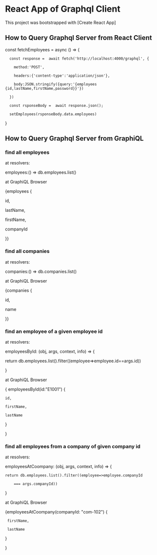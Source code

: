 # React App of Graphql Client 

This project was bootstrapped with [Create React App]

## How to Query Graphql Server from React Client

const fetchEmployees = async () => {

      const response =  await fetch('http://localhost:4000/graphql', {

        method:'POST',

        headers:{'content-type':'application/json'},

        body:JSON.stringify({query:'{employees {id,lastName,firstName,password}}'})

      })

      const rsponseBody =  await response.json();

      setEmployees(rsponseBody.data.employees)

}

## How to Query Graphql Server from GraphiQL

### find all employees

at resolvers:

employees:() => db.employees.list()
   
at GraphiQL Browser

{employees {

  id,

  lastName,

  firstName,

  companyId

}}

### find all companies

at resolvers:

companies:() => db.companies.list() 
   
at GraphiQL Browser

{companies {

  id,

  name

}}


### find an employee of a given employee id

at resolvers:

employeesById: (obj, args, context, info) => {

  return db.employees.list().filter((employee=>employee.id==args.id))
   
}
   
at GraphiQL Browser

{ employeesById(id:"E1001") {

    id,

    firstName,

    lastName

  } 

}

### find all employees from a company of given company id

at resolvers:

employeesAtCoompany: (obj, args, context, info) => {

    return db.employees.list().filter((employee=>employee.companyId 
  
        === args.companyId))
}
   
at GraphiQL Browser

{employeesAtCoompany(companyId: "com-102") {

     firstName,

     lastName

   }
   
}



